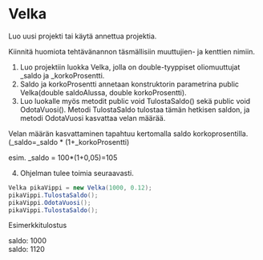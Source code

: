 # Velka

Luo uusi projekti tai käytä annettua projektia.

Kiinnitä huomiota tehtävänannon täsmällisiin muuttujien- ja kenttien nimiin.

1. Luo projektiin luokka Velka, jolla on double-tyyppiset oliomuuttujat _saldo ja _korkoProsentti.
2. Saldo ja korkoProsentti annetaan konstruktorin parametrina public Velka(double saldoAlussa, double korkoProsentti).
3. Luo luokalle myös metodit public void TulostaSaldo() sekä public void OdotaVuosi(). Metodi TulostaSaldo tulostaa tämän hetkisen saldon, ja metodi OdotaVuosi kasvattaa velan määrää.

Velan määrän kasvattaminen tapahtuu kertomalla saldo korkoprosentilla. (_saldo=_saldo * (1+_korkoProsentti)

esim. _saldo = 100*(1+0,05)=105

4. Ohjelman tulee toimia seuraavasti.
```c#
Velka pikaVippi = new Velka(1000, 0.12); 
pikaVippi.TulostaSaldo();
pikaVippi.OdotaVuosi();
pikaVippi.TulostaSaldo();
```

Esimerkkitulostus

saldo: 1000  
saldo: 1120

